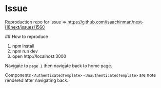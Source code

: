 # Issue

Reproduction repo for issue => https://github.com/isaachinman/next-i18next/issues/1560

## How to reproduce

1. npm install
2. npm run dev
3. open http://localhost:3000

Navigate to `page 1` then navigate back to home page.

Components `<AuthenticatedTemplate>` `<UnauthenticatedTemplate>` are note rendered after navigating back.

